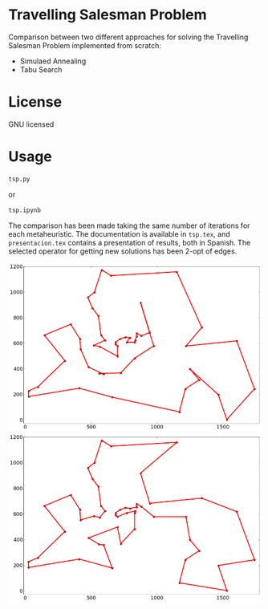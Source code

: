 # Travelling Salesman Problem

Comparison between two different approaches for solving the Travelling Salesman Problem implemented from scratch:

* Simulaed Annealing
* Tabu Search

# License
GNU licensed

# Usage

```python
tsp.py
```
or
```python
tsp.ipynb
```


The comparison has been made taking the same number of iterations for each metaheuristic. The documentation is available in `tsp.tex`, and `presentacion.tex` contains a presentation of results, both in Spanish. The selected operator for getting new solutions has been 2-opt of edges.

![Simulated Annealing on Berlin52](https://github.com/NCordon/tsp/blob/master/images/berlin52sa.png)
![Tabu Search on Berlin52](https://github.com/NCordon/tsp/blob/master/images/berlin52ts.png)
